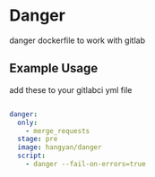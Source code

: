 # Danger
danger dockerfile to work with gitlab

## Example Usage

add these to your gitlabci yml file

```yml

danger:
  only:
    - merge_requests
  stage: pre
  image: hangyan/danger
  script:
    - danger --fail-on-errors=true
```
